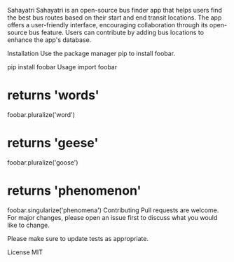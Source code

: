Sahayatri
Sahayatri is an open-source bus finder app that helps users find the best bus routes based on their start and end transit locations. The app offers a user-friendly interface, encouraging collaboration through its open-source bus feature. Users can contribute by adding bus locations to enhance the app's database.

Installation
Use the package manager pip to install foobar.

pip install foobar
Usage
import foobar

# returns 'words'
foobar.pluralize('word')

# returns 'geese'
foobar.pluralize('goose')

# returns 'phenomenon'
foobar.singularize('phenomena')
Contributing
Pull requests are welcome. For major changes, please open an issue first to discuss what you would like to change.

Please make sure to update tests as appropriate.

License
MIT

